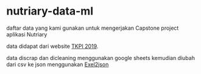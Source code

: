 # nutriary-data-ml
daftar data yang kami gunakan untuk mengerjakan Capstone project aplikasi Nutriary

data didapat dari website [TKPI 2019](https://www.andrafarm.co.id/_andra.php?_i=daftar-tkpi&jobs=&perhal=1148&urut=1&asc=0000000000&sby=&no1=2&knama=). 

data discrap dan dicleaning menggunakan google sheets kemudian diubah dari csv ke json menggunakan [Exel2json](https://excel2json.io/)
